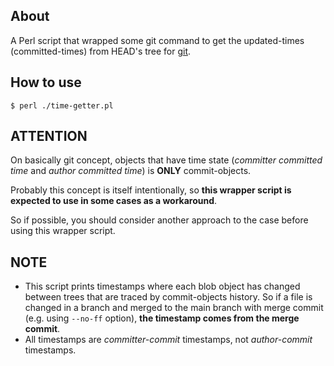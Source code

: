 ## About
A Perl script that wrapped some git command to get the updated-times (committed-times) from HEAD's tree for [git](https://git-scm.com/).

## How to use

```
$ perl ./time-getter.pl
```

## ATTENTION
On basically git concept, objects that have time state (_committer committed time_ and _author committed time_) is **ONLY** commit-objects.

Probably this concept is itself intentionally, so **this wrapper script is expected to use in some cases as a workaround**.

So if possible, you should consider another approach to the case before using this wrapper script.

## NOTE
- This script prints timestamps where each blob object has changed between trees that are traced by commit-objects history. So if a file is changed in a branch and merged to the main branch with merge commit (e.g. using `--no-ff` option), **the timestamp comes from the merge commit**.
- All timestamps are _committer-commit_ timestamps, not _author-commit_ timestamps.
